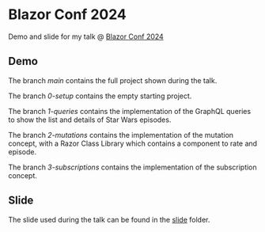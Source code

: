 # Blazor Conf 2024
Demo and slide for my talk @ [Blazor Conf 2024](https://blazorconf.it/)

## Demo
The branch *main* contains the full project shown during the talk.

The branch *0-setup* contains the empty starting project.

The branch *1-queries* contains the implementation of the GraphQL queries to show the list and details of Star Wars episodes.

The branch *2-mutations* contains the implementation of the mutation concept, with a Razor Class Library which contains a component to rate and episode.

The branch *3-subscriptions* contains the implementation of the subscription concept.

## Slide
The slide used during the talk can be found in the [slide](./slide/) folder.
